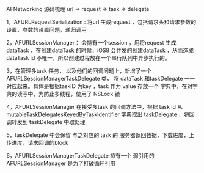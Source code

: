 AFNetworking 源码梳理
url => request => task => delegate

1，AFURLRequestSerialization : 将url 生成request ，包括请求头和请求参数的设置，参数的设置问题，递归调用

2，AFURLSessionManager： 会持有一个session ，用将request  生成 dataTask ，在创建dataTask 的时候，iOS8 会并发的创建dataTask ，从而造成dataTask id 不唯一，所以创建过程放在一个串行队列中异步执行的。

3，在管理多task 任务， 以及他们的回调问题上，新增了一个 AFURLSessionManagerTaskDelegate 类， 将 dataTask 和taskDelegate 一一对应起来。具体是根据taskID 为key ，task 作为 value 存放一个 字典中，在对字典的读写中，为防止多线程，使用了  NSLock 锁

4，AFURLSessionManager 在接受多task 的回调方法中，根据  task id 从 mutableTaskDelegatesKeyedByTaskIdentifier 字典取出 taskDelegate ，将回调转发到 taskDelegate 中取处理

5，taskDelegate 中会保留 与之对应的 task 的 服务器返回数据，下载进度，上传进度，请求回调的block

6，AFURLSessionManagerTaskDelegate 持有一个 弱引用的  AFURLSessionManager 是为了打破循环引用
